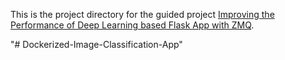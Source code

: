 This is the project directory for the guided project [Improving the Performance of Deep Learning based Flask App with ZMQ](https://cloudxlab.com/assessment/playlist-intro/603/improving-the-performance-of-deep-learning-based-f).

"# Dockerized-Image-Classification-App" 
